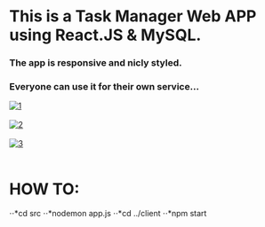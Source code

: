 # This is a Task Manager Web APP using React.JS & MySQL.
### The app is responsive and nicly styled.
### Everyone can use it for their own service...

<a href="https://postimg.cc/XpLzq0tt" target="_blank"><img src="https://i.postimg.cc/Z5ztfbHY/1.png" alt="1"/></a><br/><br/>
<a href="https://postimages.org/" target="_blank"><img src="https://i.postimg.cc/BvqW0mRd/2.png" alt="2"/></a><br/><br/>
<a href="https://postimg.cc/4Y3FhSgy" target="_blank"><img src="https://i.postimg.cc/RZ1rykp7/3.png" alt="3"/></a><br/><br/>

# HOW TO:

⋅⋅*cd src
⋅⋅*nodemon app.js
⋅⋅*cd ../client
⋅⋅*npm start
